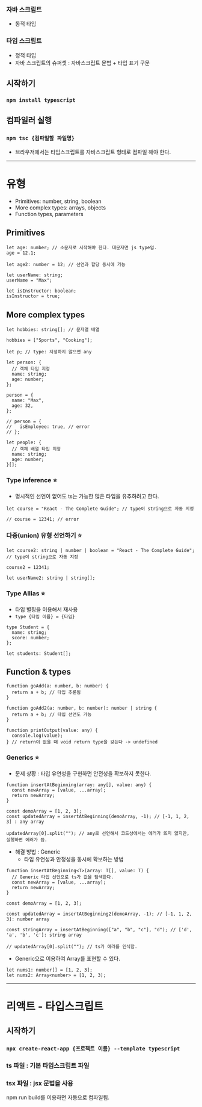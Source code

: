 ### 자바 스크립트

- 동적 타입

### 타입 스크립트

- 정적 타입
- 자바 스크립트의 슈퍼셋 : 자바스크립트 문법 + 타입 표기 구문

## 시작하기

### `npm install typescript`

## 컴파일러 실행

### `npm tsc {컴파일할 파일명}`

- 브라우저에서는 타입스크립트를 자바스크립트 형태로 컴파일 해야 한다.

---

# 유형

- Primitives: number, string, boolean
- More complex types: arrays, objects
- Function types, parameters

## Primitives

```tsx
let age: number; // 소문자로 시작해야 한다. 대문자면 js type임.
age = 12.1;

let age2: number = 12; // 선언과 할당 동시에 가능

let userName: string;
userName = "Max";

let isInstructor: boolean;
isInstructor = true;
```

## More complex types

```tsx
let hobbies: string[]; // 문자열 배열

hobbies = ["Sports", "Cooking"];

let p; // type: 지정하지 않으면 any

let person: {
  // 객체 타입 지정
  name: string;
  age: number;
};

person = {
  name: "Max",
  age: 32,
};

// person = {
//   isEmployee: true, // error
// };

let people: {
  // 객체 배열 타입 지정
  name: string;
  age: number;
}[];
```

### Type inference ⭐

- 명시적인 선언이 없어도 ts는 가능한 많은 타입을 유추하려고 한다.

```tsx
let course = "React - The Complete Guide"; // type이 string으로 자동 지정

// course = 12341; // error
```

### 다중(union) 유형 선언하기 ⭐

```tsx
let course2: string | number | boolean = "React - The Complete Guide";
// type이 string으로 자동 지정

course2 = 12341;

let userName2: string | string[];
```

### Type Allias ⭐

- 타입 별칭을 이용해서 재사용
- `type {타입 이름} = {타입}`

```tsx
type Student = {
  name: string;
  score: number;
};

let students: Student[];
```

## Function & types

```tsx
function goAdd(a: number, b: number) {
  return a + b; // 타입 추론됨
}

function goAdd2(a: number, b: number): number | string {
  return a + b; // 타입 선언도 가능
}

function printOutput(value: any) {
  console.log(value);
} // return이 없을 때 void return type을 갖는다 -> undefined
```

### Generics ⭐

- 문제 상황 : 타입 유연성을 구현하면 안전성을 확보하지 못한다.

```tsx
function insertAtBeginning(array: any[], value: any) {
  const newArray = [value, ...array];
  return newArray;
}

const demoArray = [1, 2, 3];
const updatedArray = insertAtBeginning(demoArray, -1); // [-1, 1, 2, 3] : any array

updatedArray[0].split(""); // any로 선언해서 코드상에서는 에러가 뜨지 않지만, 실행하면 에러가 뜸.
```

- 해결 방법 : Generic
  - 타입 유연성과 안정성을 동시에 확보하는 방법

```tsx
function insertAtBeginning<T>(array: T[], value: T) {
  // Generic 타입 선언으로 ts가 값을 탐색한다.
  const newArray = [value, ...array];
  return newArray;
}

const demoArray = [1, 2, 3];

const updatedArray = insertAtBeginning2(demoArray, -1); // [-1, 1, 2, 3]: number array

const stringArray = insertAtBeginning(["a", "b", "c"], "d"); // ['d', 'a', 'b', 'c']: string array

// updatedArray[0].split(""); // ts가 에러를 인식함.
```

- Generic으로 이용하여 Array를 표현할 수 있다.

```tsx
let nums1: number[] = [1, 2, 3];
let nums2: Array<number> = [1, 2, 3];
```

---

# 리액트 - 타입스크립트

## 시작하기

### `npx create-react-app {프로젝트 이름} --template typescript`

### ts 파일 : 기본 타입스크립트 파일

### tsx 파일 : jsx 문법을 사용

npm run build를 이용하면 자동으로 컴파일됨.
